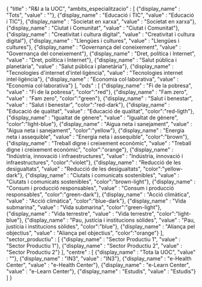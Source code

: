{ "title" : "R&I a la UOC",
  "ambits_especialitzacio" : [ 
      {"display_name" : "Tots", "value" : ""},
      {"display_name" : "Educació i TIC", "value" : "Educació i TIC"}, 
      {"display_name" : "Societat en xarxa", "value" : "Societat en xarxa"}, 
      {"display_name" : "Ciutat i Comunitat", "value" : "Ciutat i Comunitat"}, 
      {"display_name" : "Creativitat i cultura digital", "value" : "Creativitat i cultura digital"}, 
      {"display_name" : "Llengües i cultures", "value" : "Llengües i cultures"}, 
      {"display_name" : "Governança del coneixement", "value" : "Governança del coneixement"}, 
      {"display_name" : "Dret, política i Internet", "value" : "Dret, política i Internet"}, 
      {"display_name" : "Salut pública i planetària", "value" : "Salut pública i planetària"}, 
      {"display_name" : "Tecnologies d'internet d'intel·ligència", "value" : "Tecnologies internet intel·ligència"}, 
      {"display_name" : "Economia col·laborativa", "value" : "Economia col·laborativa"}
    ],
    "ods" : [ 
      {"display_name" : "Fi de la pobresa", "value" : "Fi de la pobresa", "color":"red"}, 
      {"display_name" : "Fam zero", "value" : "Fam zero", "color":"green"}, 
      {"display_name" : "Salut i benestar", "value" : "Salut i benestar", "color":"red-dark"}, 
      {"display_name" : "Educació de qualitat", "value" : "Educació de qualitat", "color":"red-ligth"}, 
      {"display_name" : "Igualtat de gènere", "value" : "Igualtat de gènere", "color":"light-blue"}, 
      {"display_name" : "Aigua neta i sanejament", "value" : "Aigua neta i sanejament", "color":"yellow"}, 
      {"display_name" : "Energia neta i assequible", "value" : "Energia neta i assequible", "color":"brown"}, 
      {"display_name" : "Treball digne i creixement econòmic", "value" : "Treball digne i creixement econòmic", "color":"orange"}, 
      {"display_name" : "Indústria, innovació i infraestructures", "value" : "Indústria, innovació i infraestructures", "color":"violet"}, 
      {"display_name" : "Reducció de les desigualtats", "value" : "Reducció de les desigualtats", "color":"yellow-dark"}, 
      {"display_name" : "Ciutats i comunicats sostenibles", "value" : "Ciutats i comunicats sostenibles", "color":"brown-light"}, 
      {"display_name" : "Consum i producció responsables", "value" : "Consum i producció responsables", "color":"green-dark"}, 
      {"display_name" : "Acció climàtica", "value" : "Acció climàtica", "color":"blue-dark"}, 
      {"display_name" : "Vida submarina", "value" : "Vida submarina", "color":"green-light"}, 
      {"display_name" : "Vida terrestre", "value" : "Vida terrestre", "color":"light-blue"}, 
      {"display_name" : "Pau, justícia i institucions sòlides", "value" : "Pau, justícia i institucions sòlides", "color":"blue"}, 
      {"display_name" : "Aliança pel objectius", "value" : "Aliança pel objectius", "color":"orange"} 
    ],
    "sector_productiu" : [
      {"display_name" : "Sector Productiu 1", "value" : "Sector Productiu 1"},
      {"display_name" : "Sector Productiu 2", "value" : "Sector Productiu 2"} 
    ], 
    "centre" : [ 
      {"display_name" : "Tota la UOC", "value" : ""}, 
      {"display_name" : "IN3", "value" : "IN3"}, 
      {"display_name" : "e-Health Center", "value" : "e-Health Center"}, 
      {"display_name" : "e-Learn Center", "value" : "e-Learn Center"}, 
      {"display_name" : "Estudis", "value" : "Estudis"} 
    ]
}